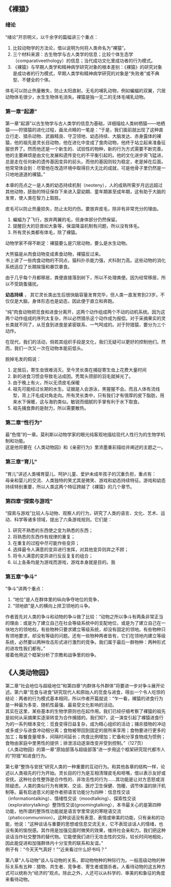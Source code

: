 
## 《裸猿》
### 绪论
“绪论”开宗明义，以千余字的篇幅讲三个重点：
1. 比较动物学的方法论，借以说明为何将人类命名为“裸猿”。
2. 三个材料来源：古生物学与古人类学的信息；比较个体生态学（comparativeethology）的信息；当代成功文化里成功者的行为模式。
3. 《裸猿》与早期人类学和精神病学研究对象的根本差别：《裸猿》的研究对象是成功者的行为模式，早期人类学和精神病学研究的对象是“失败者”或不典型、不健全的个体。  


体毛可以防止热量散失，防止太阳直射。无毛的哺乳动物，例如蝙蝠的双翼，穴居动物体毛很少，水生生物体毛消失。裸猿是独一无二的无体毛哺乳动物。  


### 第一章“起源”
第一章“起源”以古生物学与古人类学的信息为基础，详细描绘人类树栖猿——地栖猿——狩猎猿的进化过程，画龙点睛的一笔是：“于是，我们面前就出现了这种直立行走、猎杀动物、武器精良、守卫领地、幼态持续、大脑发达、赤身露体的裸猿，他的祖先是灵长目动物，他在进化中变成了食肉动物，他终于站立起来准备征服世界了。然而他还是一个新生的、试验性的物种，新的行为方式需要不断完善。他的主要麻烦是由文化发展和遗传变化的不平衡引起的。他的文化进步突飞猛进，总是走在任何新的遗传基因变异的前头。而他的基因则较为稳定，老是掉在后面。他常常体会到：尽管他在改造环境中取得巨大无比的成就，可是他骨子里仍然是一只地地道道的裸猿。”  

本章的亮点之一是人类的幼态持续机制（neoteny），人的成熟所需岁月远远超过其他动物，胚胎的特征保存下来进入婴幼期、童年期甚至成年期，这有助于大脑的发育，使人类在智力上取胜。  

皮毛可以防止热量损失，防止太阳灼伤。要放弃皮毛，除非有非常充分的理由。  
1. 蝙蝠为了飞行，放弃两翼的毛，但身体部分仍然保留。  
2. 提醒巨大的巨兽如大象等，保温降温机制有问题，所以没有体毛。  
3. 所有灵长类都有体毛，除了裸猿。  

动物学家不得不断定：裸猿要么是穴居动物，要么是水生动物。  

大熊猫是从肉食动物变成素食动物，裸猿反过来。  
书上讲了一些肉食动物的不同点，猫科扑杀能力强，犬科耐力高。这些动物的消化系统适应了长期挨饿和暴饮暴食。  

由于几乎每个月都移居，粪便直接落到树下，所以不处理粪便。因为经常移居，所以不受跳蚤骚扰。  

**幼态持续** ， 其它灵长类出生后很快脑容量发育完毕，但人类一直发育到23岁。不仅仅是大脑，身体形态也是幼态，因此便于直立和奔跑。  

“纯”肉食动物把觅食和进食分离开，这两个动作组成两个不动的动机系统。因为这两个动作组成的序列太复杂，所以必然猎杀这个动作成为报偿。对于采摘果实的灵长类就不同了，从觅食到进食是紧密联系、一气呵成的。对于狩猎猿，要分为三个动作。

在现代，我们的活动，倘若其组织手段是文化，我们无疑可以更好的控制他们。然而，我们一次又一次在动物本能前低头。  

脱掉毛发的假说：  
1. 定居后，寄生虫很难消灭。至今灵长类在捕捉寄生虫上花费大量时间
2. 新的进食习惯会导致毛沾成团。秃鹫头颈部的羽毛就掉光了。
3. 由于晚上有火，所以无须皮毛保暖
4. 祖先可能经过长期的水生。证据是人会游泳，黑猩猩不会。而且人体有流线型，背上汗毛成对角走向。所有灵长类中，只有我们才有很厚的皮下脂肪，用来水下保暖，这与海豹类似。敏锐而细腻的手掌有利于水下取食。
5. 祖先捕食靠的是耐力，所以需要散热。




### 第二章“性行为”
最“色情”的一章。莫利斯以动物学家的眼光纯客观地描绘现代人性行为的生物学机制和功能。  
这是他将要在《人类动物园》和《亲密行为》里浓墨重彩描绘并阐述的主题之一。

### 第三章“育儿”
“育儿”讲述人类哺育婴儿、呵护儿童、爱护未成年孩子的沉重负担，重点有：  
母亲和婴儿的交流、人类独特的笑尤其是微笑、游戏和幼态持续特征。游戏和幼态持续特别重要，所以人类这两个特征跨越了《裸猿》的几个章节。


### 第四章“探索与游戏”
“探索与游戏”比较人与动物、观察人的行为，研究了人类的语言、文化、艺术、运动、科学等诸多领域，提出了六条游戏规则。它们是：  
1. 研究不熟悉的东西使之变为熟悉的东西；  
2. 将熟悉的东西作有规律的重复；  
3. 在重复的过程中尽可能作些变异；  
4. 选择最令人满意的变异进行发挥，对其他变异则弃之不顾；  
5. 将令人满意的变异进行反反复复的组合；  
6. 以上各条均是为游戏而游戏，游戏本身就是目的。我


### 第五章“争斗”
“争斗”讲两个重点：  
1. “地位”是人在群体里的纵向争夺地位的竞争，  
2. “领地欲”是人的横向上捍卫领地的斗争。  

作者首先对人类的争斗和动物的争斗做了比较：“动物之所以争斗有两条非常正当的理由：或是为了建立自己在社会等级系统中的支配地位，或是为了建立自己在一块地方的领地权。有些物种只要求建立等级系统，却没有固定的领地。有些物种只有领地要求，却没有等级的问题。还有一些物种两者皆有，它们在领地内建立等级系统，必然要以两种攻击形式进行激烈的竞争。我们属于最后一群物种：两种形式的进攻性我们都有。”  
接着他用这个框架分析了宗教和战争里的纷争。


## 《人类动物园》
第二章“社会地位与超级地位”和第四章“内群体与外群体”将要进一步对争斗展开论述。第六章“觅食与进食”研究现代人和原始人的觅食与进食，得出一个令人吃惊的结论：两者的行为模式基本相同，所以作者开篇就说：“乍一看，裸猿的进食行为是一种最为多变、随机性最强、最易受文化影响的活动。  
其实在这里，某些基本的生物学原则也在起作用。我们已经仔细考察了裸猿的祖先是如何从采摘果实逐渐转变为合作捕猎的。我们知?，这一演变引起了裸猿进食行为的一系列根本变化：觅食变得日益复杂，成为精心组织的活动；捕杀猎物的冲动或多或少与进食冲动相分离；食物被带回到固定的居所来享用；食物要进行更多的加工；每餐食量增多，间隔时间延长；肉食比例增加；贮备和分享食物成为惯例；食物由家庭中里男性的提供；排泄活动逐渐改变并受到控制。”（127页）  
《人类动物园》的第一章“原始部落与超级部落”进一步用这个框架研究现代都市人的“狩猎”和进食行为。  


第七章“整饰与安抚”研究人类的一种重要的互动行为。和其他各章的结构一样，论述以人类祖先的行为开始。灵长目的行为是互相清理皮毛和咂嘴，借以表示友好或安抚。这种社会性整饰是合作性的、非攻击性的行为……其功能是让对方息怒或消除疑虑。人类的类似行为有微笑、交谈、医疗卫生保健、饱暖、调节体温的排汗机制等。最有启迪意义的是作者把语言功能分为四种：信息性交谈（informationtalking）、情绪性交谈（moodtalking）、探索性交谈（exploratorytalking）整饰性交谈(groomingtalking），本书最关心的是第四种功能，他所谓的整饰性功能就是语言学里常说的寒暄语交流（phaticcommuninion）。这种谈话没有表意、表情或审美的功能，只有亲和的功能，他说：“这种谈话与重要的思想或信息交流无关，它不表现谈话人的情绪，也没有美的愉悦感。其作用是加强见面时微笑的效果，维持社会亲和力。我们把这种谈话当作社交整饰的替代物。它能使我们进行无攻击性的交际，较长时间地相处，因此能促进和加强群体内十分宝贵的联系和友谊。”  
例子有：“今天天气真好！”“近来看过什么好书吗？”  


第八章“人与动物”谈人与动物的关系，即动物物种的种际行为。一般高级动物的种际关系有五种：猎物、共生者、竞争者、寄生者或猎杀者。人看待动物的这五种方式可以统称为“经济的”观点。除此之外，人还可以从科学的、审美的和象征的角度来看待动物。
